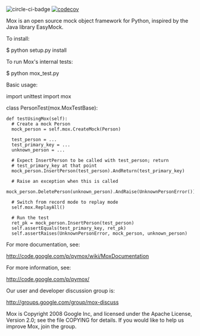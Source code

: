 ![circle-ci-badge](https://circleci.com/gh/ivancrneto/pymox.svg?style=shield&circle-token=:circle-tokena7354b480e49feb7bcf87039e32ddae07379f344)
[![codecov](https://codecov.io/gh/ivancrneto/pymox/branch/master/graph/badge.svg)](https://codecov.io/gh/ivancrneto/pymox)

Mox is an open source mock object framework for Python, inspired by
the Java library EasyMock.

To install:

  $ python setup.py install

To run Mox's internal tests:

  $ python mox_test.py

Basic usage:

  import unittest
  import mox

  class PersonTest(mox.MoxTestBase):

    def testUsingMox(self):
      # Create a mock Person
      mock_person = self.mox.CreateMock(Person)

      test_person = ...
      test_primary_key = ...
      unknown_person = ...

      # Expect InsertPerson to be called with test_person; return
      # test_primary_key at that point
      mock_person.InsertPerson(test_person).AndReturn(test_primary_key)

      # Raise an exception when this is called
      mock_person.DeletePerson(unknown_person).AndRaise(UnknownPersonError())

      # Switch from record mode to replay mode
      self.mox.ReplayAll()

      # Run the test
      ret_pk = mock_person.InsertPerson(test_person)
      self.assertEquals(test_primary_key, ret_pk)
      self.assertRaises(UnknownPersonError, mock_person, unknown_person)

For more documentation, see:

  http://code.google.com/p/pymox/wiki/MoxDocumentation

For more information, see:

  http://code.google.com/p/pymox/

Our user and developer discussion group is:

  http://groups.google.com/group/mox-discuss

Mox is Copyright 2008 Google Inc, and licensed under the Apache
License, Version 2.0; see the file COPYING for details.  If you would
like to help us improve Mox, join the group.
